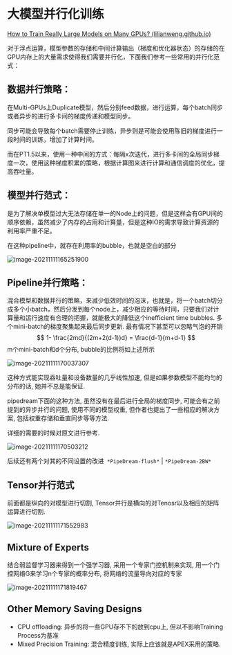 # 大模型并行化训练

[How to Train Really Large Models on Many GPUs? (lilianweng.github.io)](https://lilianweng.github.io/lil-log/2021/09/24/train-large-neural-networks.html)

对于浮点运算，模型参数的存储和中间计算输出（梯度和优化器状态）的存储的在GPU内存上的大量需求使得我们需要并行化，下面我们参考一些常用的并行化范式：

## **数据并行**策略：

在Multi-GPUs上Duplicate模型，然后分别feed数据，进行运算，每个batch同步或者异步的进行多卡间的梯度传递和模型同步。

同步可能会导致每个batch需要停止训练，异步则是可能会使用陈旧的梯度进行一段时间的训练，增加了计算时间。

而在PT1.5以来，使用一种中间的方式：每隔x次迭代，进行多卡间的全局同步梯度一次，使用这种梯度积累的策略，根据计算图来进行计算和通信调度的优化，提高吞吐量。

## **模型并行**范式：

是为了解决单模型过大无法存储在单一的Node上的问题，但是这样会有GPU间的顺序依赖，虽然减少了内存的占用和计算量，但是这种IO的需求导致计算资源的利用率严重不足。

在这种pipeline中，就存在利用率的bubble，也就是空白的部分

![image-20211111165251900](https://gitee.com/Aiken97/markdown-image/raw/master/img/20211111171158.png)

## **Pipeline并行**策略：

混合模型和数据并行的策略，来减少低效时间的泡沫，也就是，将一个batch切分成多个小batch，然后分发到每个node上，减少相应的等待时间，只要我们对计算量和运行速度有合理的把握，就能极大的降低这个inefficient time bubbles. 多个mini-batch的梯度聚集起来最后同步更新. 最有情况下甚至可以忽略气泡的开销
$$
1- \frac{2md}{(2m+2(d-1))d} = \frac{d-1}{m+d-1}
$$
m个mini-batch和d个分布, bubble的比例将如上述所示

![image-20211111170037307](https://gitee.com/Aiken97/markdown-image/raw/master/img/20211111170038.png)

这种方式能实现吞吐量和设备数量的几乎线性加速, 但是如果参数模型不能均匀的分布的话, 她并不总是能保证. 

pipedream下面的这种方法, 虽然没有在最后进行全局的梯度同步, 可能会有之前提到的异步并行的问题, 使用不同的模型权重, 但作者也提出了一些相应的解决方案, 包括权重存储和垂直同步等等方法. 

详细的需要的时候对原文进行参考.

![image-20211111170503212](https://gitee.com/Aiken97/markdown-image/raw/master/img/20211111170504.png)

后续还有两个对其的不同设置的改进` *PipeDream-flush*` | `*PipeDream-2BW*`

## **Tensor并行**范式

前面都是纵向的对模型进行切割, Tensor并行是横向的对Tenosr以及相应的矩阵运算进行切割.

![image-20211111171552983](https://gitee.com/Aiken97/markdown-image/raw/master/img/20211111171554.png)

## Mixture of Experts

结合弱监督学习器来得到一个强学习器, 采用一个专家门控机制来实现, 用一个门控网络G来学习n个专家的概率分布, 将网络的流量导向对应的专家

![image-20211111171819467](https://gitee.com/Aiken97/markdown-image/raw/master/img/20211111171820.png)

## Other Memory Saving Designs

- CPU offloading: 异步的将一些GPU存不下的放到cpu上, 但以不影响Training Process为基准
- Mixed Precision Training: 混合精度训练, 实际上应该就是APEX采用的策略.

